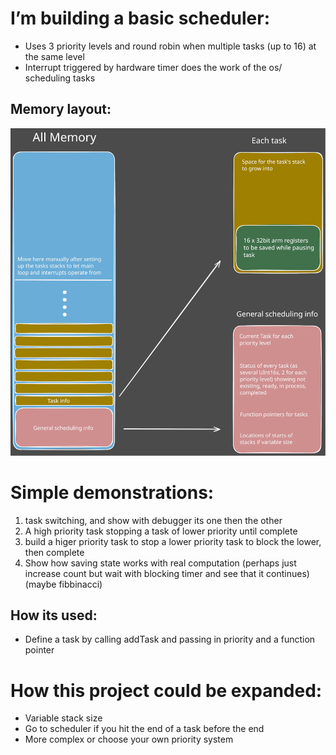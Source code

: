 # I’m building a basic scheduler:
* Uses 3 priority levels and round robin when multiple tasks (up to 16) at the same level
* Interrupt triggered by hardware timer does the work of the os/ scheduling tasks


## Memory layout:
![Memory](/MemoryDrawing.svg)


# Simple demonstrations:
1. task switching, and show with debugger its one then the other
2. A high priority task stopping a task of lower priority until complete
3. build a higer priority task to stop a lower priority task to block the lower, then complete
4. Show how saving state works with real computation (perhaps just increase count but wait with blocking timer and see that it continues) (maybe fibbinacci)


## How its used:
* Define a task by calling addTask and passing in priority and a function pointer


# How this project could be expanded:
* Variable stack size
* Go to scheduler if you hit the end of a task before the end
* More complex or choose your own priority system

